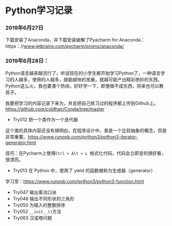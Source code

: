 # Python学习记录

### 2019年6月27日

下载安装了Anaconda，并下载安装破解了Pyacharm for Anaconda：https：//www.jetbrains.com/pycharm/promo/anaconda/

### 2019年6月28日：
Python语言越来越流行了，听说现在的小学生都开始学习Python了，一种语言学习的人越多，使用的人越多，就能越快的发展，就越可能产出精彩绝妙的东西。Python这么火，我也要凑个热闹，好好学一下，即便做不成东西，将来也可以教孩子。

我要把学习的内容记录下来为，并且把自己练习过的程序都上传到Github上。
https://github.com/coldhair/Conda/tree/master

- Try012 把一个类作为一个迭代器

这个类的具体内容还没有搞明白，在程序设计中，类是一个比较抽象的概念，但是非常重要。https://www.runoob.com/python3/python3-iterator-generator.html

技巧：在Pycharm上使用`Ctrl + Alt + L `格式化代码，代码会立即变的很好看，很漂亮。
- Try013 在 Python 中，使用了 yield 的函数被称为生成器（generator）

学习至：https://www.runoob.com/python3/python3-function.html

- Try047 输出乘法口诀
- Try048 输出不同形状的三角形
- Try050 为输入的整数排序
- Try052 `__init__()`方法
- Try063 汉诺塔问题
